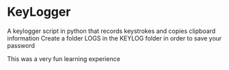 # KeyLogger
A keylogger script in python that records keystrokes and copies clipboard information 
Create a folder LOGS in the KEYLOG folder in order to save your password 

This was a very fun learning experience
